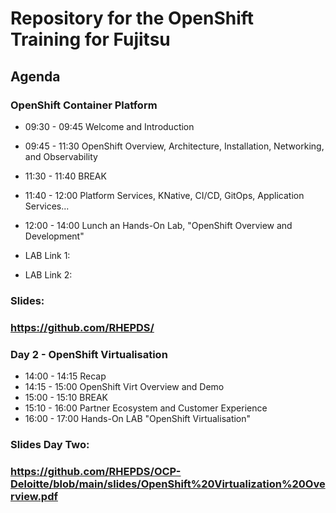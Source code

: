 # Repository for the OpenShift Training for Fujitsu

## Agenda

### OpenShift Container Platform
+ 09:30 - 09:45 Welcome and Introduction
+ 09:45 - 11:30 OpenShift Overview, Architecture, Installation, Networking, and Observability
+ 11:30 - 11:40 BREAK
+ 11:40 - 12:00 Platform Services, KNative, CI/CD, GitOps, Application Services...
+ 12:00 - 14:00 Lunch an Hands-On Lab, "OpenShift Overview and Development"

+ LAB Link 1:
+ LAB Link 2:

### Slides: 
### https://github.com/RHEPDS/

### Day 2 - OpenShift Virtualisation 

+ 14:00 - 14:15 Recap
+ 14:15 - 15:00 OpenShift Virt Overview and Demo
+ 15:00 - 15:10 BREAK
+ 15:10 - 16:00 Partner Ecosystem and Customer Experience
+ 16:00 - 17:00 Hands-On LAB "OpenShift Virtualisation"


### Slides Day Two: 
### https://github.com/RHEPDS/OCP-Deloitte/blob/main/slides/OpenShift%20Virtualization%20Overview.pdf
